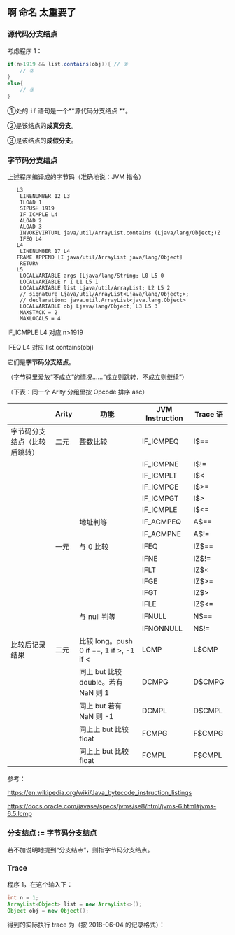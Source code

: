 ## 啊 命名 太重要了

### 源代码分支结点

考虑程序 1：

```java
if(n>1919 && list.contains(obj)){ // ①
    // ②
}
else{
    // ③
}
```

①处的 `if` 语句是一个**源代码分支结点 **。

②是该结点的**成真分支**。

③是该结点的**成假分支**。





### 字节码分支结点

上述程序编译成的字节码（准确地说：JVM 指令）

```assembly
   L3
    LINENUMBER 12 L3
    ILOAD 1
    SIPUSH 1919
    IF_ICMPLE L4
    ALOAD 2
    ALOAD 3
    INVOKEVIRTUAL java/util/ArrayList.contains (Ljava/lang/Object;)Z
    IFEQ L4
   L4
    LINENUMBER 17 L4
   FRAME APPEND [I java/util/ArrayList java/lang/Object]
    RETURN
   L5
    LOCALVARIABLE args [Ljava/lang/String; L0 L5 0
    LOCALVARIABLE n I L1 L5 1
    LOCALVARIABLE list Ljava/util/ArrayList; L2 L5 2
    // signature Ljava/util/ArrayList<Ljava/lang/Object;>;
    // declaration: java.util.ArrayList<java.lang.Object>
    LOCALVARIABLE obj Ljava/lang/Object; L3 L5 3
    MAXSTACK = 2
    MAXLOCALS = 4
```

IF_ICMPLE L4 对应 n>1919

IFEQ L4 对应 list.contains(obj)

它们是**字节码分支结点**。

（字节码里爱放“不成立”的情况……“成立则跳转，不成立则继续”）



（下表：同一个 Arity 分组里按 Opcode 排序 asc）

|                              | Arity | 功能                                     | JVM Instruction | Trace 语 |
| ---------------------------- | ----- | ---------------------------------------- | --------------- | -------- |
| 字节码分支结点（比较后跳转） | 二元  | 整数比较                                 | IF_ICMPEQ       | I$==     |
|                              |       |                                          | IF_ICMPNE       | I$!=     |
|                              |       |                                          | IF_ICMPLT       | I$<      |
|                              |       |                                          | IF_ICMPGE       | I$>=     |
|                              |       |                                          | IF_ICMPGT       | I$>      |
|                              |       |                                          | IF_ICMPLE       | I$<=     |
|                              |       | 地址判等                                 | IF_ACMPEQ       | A$==     |
|                              |       |                                          | IF_ACMPNE       | A$!=     |
|                              | 一元  | 与 0 比较                                | IFEQ            | IZ$==    |
|                              |       |                                          | IFNE            | IZ$!=    |
|                              |       |                                          | IFLT            | IZ$<     |
|                              |       |                                          | IFGE            | IZ$>=    |
|                              |       |                                          | IFGT            | IZ$>     |
|                              |       |                                          | IFLE            | IZ$<=    |
|                              |       | 与 null 判等                             | IFNULL          | N$==     |
|                              |       |                                          | IFNONNULL       | N$!=     |
| 比较后记录结果               | 二元  | 比较 long。push 0 if ==, 1 if >, -1 if < | LCMP            | L$CMP    |
|                              |       | 同上 but 比较 double。若有 NaN 则 1      | DCMPG           | D$CMPG   |
|                              |       | 同上 but 若有 NaN 则 -1                  | DCMPL           | D$CMPL   |
|                              |       | 同上上 but 比较 float                    | FCMPG           | F$CMPG   |
|                              |       | 同上上 but 比较 float                    | FCMPL           | F$CMPL   |

参考：

https://en.wikipedia.org/wiki/Java_bytecode_instruction_listings

https://docs.oracle.com/javase/specs/jvms/se8/html/jvms-6.html#jvms-6.5.lcmp

### 分支结点 := 字节码分支结点

若不加说明地提到“分支结点”，则指字节码分支结点。

### Trace

程序 1，在这个输入下：

```java
int n = 1;
ArrayList<Object> list = new ArrayList<>();
Object obj = new Object();
```

得到的实际执行 trace 为（按 2018-06-04 的记录格式）：

